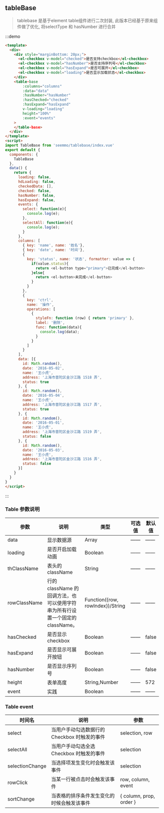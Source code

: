 ## tableBase
> tablebase 是基于element table组件进行二次封装, 此版本已经基于原来组件做了优化, 将selectType 和 hasNumber 进行合并

:::demo
```html
<template>
  <div>
    <div style="marginBottom: 20px;">
      <el-checkbox v-model="checked">是否支持checkbox</el-checkbox>
      <el-checkbox v-model="hasNumber">是否支持序列号</el-checkbox>
      <el-checkbox v-model="hasExpand">是否可展开</el-checkbox>
      <el-checkbox v-model="loading">是否显示加载状态</el-checkbox>
    </div>
    <table-base
        :columns="columns"
        :data="data"
        :hasNumber="hasNumber"
        :hasChecked="checked"
        :hasExpand="hasExpand"
        v-loading="loading"
        height="100%"
        :event="events"
    >
    </table-base>
  </div>
</template>
<script>
import TableBase from 'seemmo/tablebase/index.vue'
export default {
  components: {
    TableBase
  },
  data() {
    return {
      loading: false,
      hdLoading: false,
      checkedData: [],
      checked: false,
      hasNumber: false,
      hasExpand: false,
      events: {
        select: function(e){
          console.log(e);
        },
        selectAll: function(e){
          console.log(e);
        }
      },
      columns: [
        { key: 'name', name: '姓名'},
        { key: 'date', name: '时间'},
        {
          key: 'status', name: '状态', formatter: value => {
            if(value.status){
              return <el-button type="primary">已完成</el-button>
            }else{
              return <el-button>未完成</el-button>
            }
          }
        },
        {
          key: 'ctrl',
          name: '操作',
          operations: [
            {
              styleFn: function (row) { return 'primary' },
              label: '删除',
              func: function(data){
                console.log(data);
              }
            }
          ]
        }
      ],
      data: [{
        id: Math.random(),
        date: '2016-05-02',
        name: '王小虎',
        address: '上海市普陀区金沙江路 1518 弄',
        status: true
      }, {
        id: Math.random(),
        date: '2016-05-04',
        name: '王小虎',
        address: '上海市普陀区金沙江路 1517 弄',
        status: true
      }, {
        id: Math.random(),
        date: '2016-05-01',
        name: '王小虎',
        address: '上海市普陀区金沙江路 1519 弄',
        status: false
      }, {
        id: Math.random(),
        date: '2016-05-03',
        name: '王小虎',
        address: '上海市普陀区金沙江路 1516 弄',
        status: false
      }]
    }
  }
}
</script>
```

:::

### Table 参数说明
| 参数 | 说明 | 类型 | 可选值 | 默认值 |
| ---- | ---- | ---- | ---- | ---- |
| data | 显示数据源 | Array | —— | —— |
| loading | 是否开启加载动画 | Boolean | —— | —— |
| thClassName | 表头的className | String | —— | —— |
| rowClassName | 行的 className 的回调方法，也可以使用字符串为所有行设置一个固定的className。 | Function({row, rowIndex})/String | —— | —— |
| hasChecked | 是否显示checkbox | Boolean | —— | false |
| hasExpand | 是否显示可展开按钮 | Boolean | —— | false |
| hasNumber | 是否显示序列号 | Boolean | —— | false |
| height | 表单高度 | String,Number | —— | 572 |
| event | 实践 | Boolean | —— | —— |

### Table event
| 时间名 | 说明 | 参数 |
| ---- | ---- | ---- |
| select | 当用户手动勾选数据行的 Checkbox 时触发的事件 | selection, row |
| selectAll | 当用户手动勾选全选 Checkbox 时触发的事件 | selection |
| selectionChange | 当选择项发生变化时会触发该事件 | selection |
| rowClick | 当某一行被点击时会触发该事件 | row, column, event |
| sortChange | 当表格的排序条件发生变化的时候会触发该事件 | { column, prop, order } |